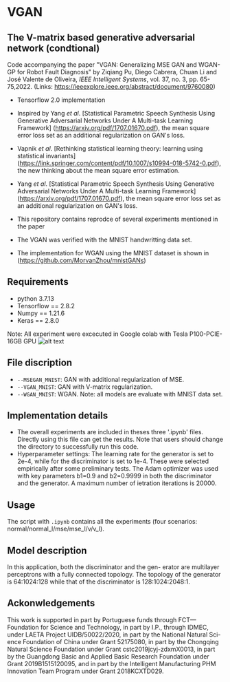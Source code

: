 # VGAN

## The V-matrix based generative adversarial network (condtional)

Code accompanying the paper "VGAN: Generalizing MSE GAN and WGAN-GP for Robot Fault Diagnosis" by Ziqiang Pu, Diego Cabrera, Chuan Li and José Valente de Oliveira, *IEEE Intelligent Systems*, vol. 37, no. 3, pp. 65-75,2022. 
(Links: https://ieeexplore.ieee.org/abstract/document/9760080) 

-  Tensorflow 2.0 implementation
-  Inspired by Yang $et$ $al$. [Statistical Parametric Speech Synthesis Using Generative Adversarial Networks Under A Multi-task Learning Framework] (https://arxiv.org/pdf/1707.01670.pdf), the mean square error loss set as an additional regularization on GAN's loss.  
-  Vapnik $et$ $al$. [Rethinking statistical learning theory: learning using statistical invariants] (https://link.springer.com/content/pdf/10.1007/s10994-018-5742-0.pdf), the new thinking about the mean square error estimation. 
-  Yang $et$ $al$. [Statistical Parametric Speech Synthesis Using Generative Adversarial Networks Under A Multi-task Learning Framework] (https://arxiv.org/pdf/1707.01670.pdf), the mean square error loss set as an additional regularization on GAN's loss. 

-  This repository contains reprodce of several experiments mentioned in the paper
-  The VGAN was verified with the MNIST handwritting data set.
-  The implementation for WGAN using the MNIST dataset is shown in (https://github.com/MorvanZhou/mnistGANs)


## Requirements

- python 3.7.13
- Tensorflow == 2.8.2
- Numpy == 1.21.6
- Keras == 2.8.0

Note: All experiment were excecuted in Google colab with Tesla P100-PCIE-16GB GPU ![alt text](https://colab.research.google.com/assets/colab-badge.svg)


## File discription
* `--MSEGAN_MNIST`: GAN with additional regularization of MSE.
* `--VGAN_MNIST`: GAN with V-matrix regularization.
* `--WGAN_MNIST`: WGAN.
Note: all models are evaluate with MNIST data set.

## Implementation details
- The overall experiments are included in theses three '.ipynb' files. Directly using this file can get the results. Note that users should change the directory to successfully run this code.
- Hyperparameter settings: The learning rate for the generator is set to 2e-4, while for the discriminator is set to 1e-4. These were selected empirically after some preliminary tests. The Adam optimizer was used with key parameters b1=0.9 and b2=0.9999 in both the discriminator and the generator. A maximum number of ietration iterations is 20000.

## Usage
The script with `.ipynb` contains all the experiments (four scenarios: normal/normal_l/mse/mse_l/v/v_l).

## Model description
In this application, both the discriminator and the gen- erator are multilayer perceptrons with a fully connected topology. The topology of the generator is 64:1024:128 while that of the discriminator is 128:1024:2048:1. 

## Ackonwledgements
This work is supported in part by Portuguese funds through FCT—Foundation for Science and Technology, in part by I.P., through IDMEC, under LAETA Project UIDB/50022/2020, in part by the National Natural Sci- ence Foundation of China under Grant 52175080, in part by the Chongqing Natural Science Foundation under Grant cstc2019jcyj-zdxmX0013, in part by the Guangdong Basic and Applied Basic Research Foundation under Grant 2019B1515120095, and in part by the Intelligent Manufacturing PHM Innovation Team Program under Grant 2018KCXTD029. 
